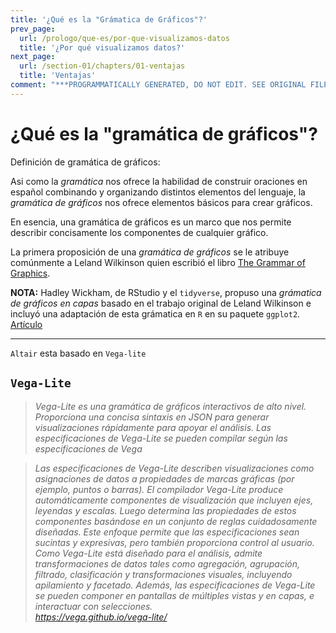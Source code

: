 ```yaml
---
title: '¿Qué es la "Grámatica de Gráficos"?'
prev_page:
  url: /prologo/que-es/por-que-visualizamos-datos
  title: '¿Por qué visualizamos datos?'
next_page:
  url: /section-01/chapters/01-ventajas
  title: 'Ventajas'
comment: "***PROGRAMMATICALLY GENERATED, DO NOT EDIT. SEE ORIGINAL FILES IN /content***"
---
```

¿Qué es la "gramática de gráficos"?
===================================

Definición de gramática de gráficos:

Asi como la _gramática_ nos ofrece la habilidad de construir oraciones en español combinando y organizando distintos elementos del lenguaje, la _gramática de gráficos_ nos ofrece elementos básicos para crear gráficos. 

En esencia, una gramática de gráficos es un marco que nos permite describir concisamente los componentes de cualquier gráfico.

La primera proposición de una _gramática de gráficos_ se le atribuye comúnmente a Leland Wilkinson quien escribió el libro [The Grammar of Graphics](https://www.springer.com/us/book/9780387245447).

__NOTA:__
Hadley Wickham, de RStudio y el `tidyverse`, propuso una _grámatica de gráficos en capas_ basado en el trabajo original de Leland Wilkinson e incluyó una adaptación de esta grámatica en `R` en su paquete `ggplot2`. [Artículo](wickham.pdf)


***
`Altair` esta basado en `Vega-lite` 

## `Vega-Lite`
> _Vega-Lite es una gramática de gráficos interactivos de alto nivel. Proporciona una concisa sintaxis en JSON para generar visualizaciones rápidamente para apoyar el análisis. Las especificaciones de Vega-Lite se pueden compilar según las especificaciones de Vega_

> _Las especificaciones de Vega-Lite describen visualizaciones como asignaciones de datos a propiedades de marcas gráficas (por ejemplo, puntos o barras). El compilador Vega-Lite produce automáticamente componentes de visualización que incluyen ejes, leyendas y escalas. Luego determina las propiedades de estos componentes basándose en un conjunto de reglas cuidadosamente diseñadas. Este enfoque permite que las especificaciones sean sucintas y expresivas, pero también proporciona control al usuario. Como Vega-Lite está diseñado para el análisis, admite transformaciones de datos tales como agregación, agrupación, filtrado, clasificación y transformaciones visuales, incluyendo apilamiento y facetado. Además, las especificaciones de Vega-Lite se pueden componer en pantallas de múltiples vistas y en capas, e interactuar con selecciones._
> <br> _https://vega.github.io/vega-lite/_
